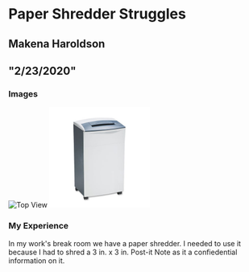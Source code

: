 
# Paper Shredder Struggles
## Makena Haroldson
## "2/23/2020"

### Images

<img src="/assets/Shredder.jpg" alt="Top View" width="200"/>

<img src="/assets/shredder2.jpg" alt="Full View" width="200"/>

### My Experience

In my work's break room we have a paper shredder. I needed to use it because I had to shred a 3 in. x 3 in. Post-it Note as it a confiedential information on it. 

